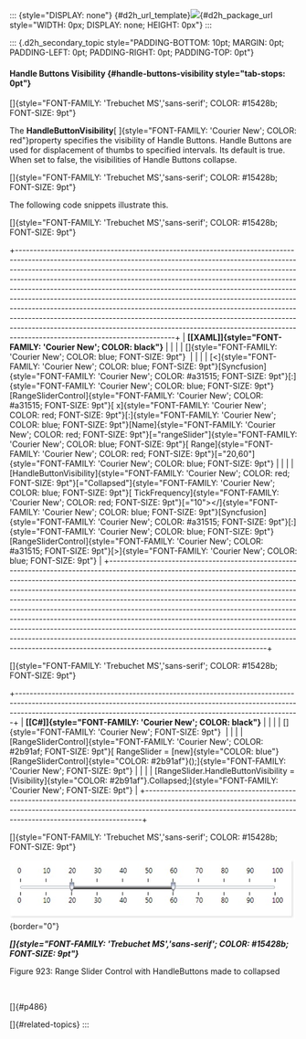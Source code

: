 ::: {style="DISPLAY: none"}
[](ms-xhelp:///?Id=d2h_url_template){#d2h_url_template}![](!package_url!){#d2h_package_url style="WIDTH: 0px; DISPLAY: none; HEIGHT: 0px"}
:::

::: {.d2h_secondary_topic style="PADDING-BOTTOM: 10pt; MARGIN: 0pt; PADDING-LEFT: 0pt; PADDING-RIGHT: 0pt; PADDING-TOP: 0pt"}
#### Handle Buttons Visibility {#handle-buttons-visibility style="tab-stops: 0pt"}

[]{style="FONT-FAMILY: 'Trebuchet MS','sans-serif'; COLOR: #15428b; FONT-SIZE: 9pt"} 

The **HandleButtonVisibility**[ ]{style="FONT-FAMILY: 'Courier New'; COLOR: red"}property specifies the visibility of Handle Buttons. Handle Buttons are used for displacement of thumbs to specified intervals. Its default is true. When set to false, the visibilities of Handle Buttons collapse.

[]{style="FONT-FAMILY: 'Trebuchet MS','sans-serif'; COLOR: #15428b; FONT-SIZE: 9pt"} 

The following code snippets illustrate this.

[]{style="FONT-FAMILY: 'Trebuchet MS','sans-serif'; COLOR: #15428b; FONT-SIZE: 9pt"} 

+-------------------------------------------------------------------------------------------------------------------------------------------------------------------------------------------------------------------------------------------------------------------------------------------------------------------------------------------------------------------------------------------------------------------------------------------------------------------------------------------------------------------------------------------------------------------------------------------------------------------------------------------------------------------------------------------------------------------------------------------------------------------------+
| **[\[XAML\]]{style="FONT-FAMILY: 'Courier New'; COLOR: black"}**                                                                                                                                                                                                                                                                                                                                                                                                                                                                                                                                                                                                                                                                                                        |
|                                                                                                                                                                                                                                                                                                                                                                                                                                                                                                                                                                                                                                                                                                                                                                         |
| []{style="FONT-FAMILY: 'Courier New'; COLOR: blue; FONT-SIZE: 9pt"}                                                                                                                                                                                                                                                                                                                                                                                                                                                                                                                                                                                                                                                                                                     |
|                                                                                                                                                                                                                                                                                                                                                                                                                                                                                                                                                                                                                                                                                                                                                                         |
| [\<]{style="FONT-FAMILY: 'Courier New'; COLOR: blue; FONT-SIZE: 9pt"}[Syncfusion]{style="FONT-FAMILY: 'Courier New'; COLOR: #a31515; FONT-SIZE: 9pt"}[:]{style="FONT-FAMILY: 'Courier New'; COLOR: blue; FONT-SIZE: 9pt"}[RangeSliderControl]{style="FONT-FAMILY: 'Courier New'; COLOR: #a31515; FONT-SIZE: 9pt"}[ x]{style="FONT-FAMILY: 'Courier New'; COLOR: red; FONT-SIZE: 9pt"}[:]{style="FONT-FAMILY: 'Courier New'; COLOR: blue; FONT-SIZE: 9pt"}[Name]{style="FONT-FAMILY: 'Courier New'; COLOR: red; FONT-SIZE: 9pt"}[=\"rangeSlider\"]{style="FONT-FAMILY: 'Courier New'; COLOR: blue; FONT-SIZE: 9pt"}[ Range]{style="FONT-FAMILY: 'Courier New'; COLOR: red; FONT-SIZE: 9pt"}[=\"20,60\"]{style="FONT-FAMILY: 'Courier New'; COLOR: blue; FONT-SIZE: 9pt"} |
|                                                                                                                                                                                                                                                                                                                                                                                                                                                                                                                                                                                                                                                                                                                                                                         |
| [HandleButtonVisibility]{style="FONT-FAMILY: 'Courier New'; COLOR: red; FONT-SIZE: 9pt"}[=\"Collapsed\"]{style="FONT-FAMILY: 'Courier New'; COLOR: blue; FONT-SIZE: 9pt"}[ TickFrequency]{style="FONT-FAMILY: 'Courier New'; COLOR: red; FONT-SIZE: 9pt"}[=\"10\"\>\</]{style="FONT-FAMILY: 'Courier New'; COLOR: blue; FONT-SIZE: 9pt"}[Syncfusion]{style="FONT-FAMILY: 'Courier New'; COLOR: #a31515; FONT-SIZE: 9pt"}[:]{style="FONT-FAMILY: 'Courier New'; COLOR: blue; FONT-SIZE: 9pt"}[RangeSliderControl]{style="FONT-FAMILY: 'Courier New'; COLOR: #a31515; FONT-SIZE: 9pt"}[\>]{style="FONT-FAMILY: 'Courier New'; COLOR: blue; FONT-SIZE: 9pt"}                                                                                                               |
+-------------------------------------------------------------------------------------------------------------------------------------------------------------------------------------------------------------------------------------------------------------------------------------------------------------------------------------------------------------------------------------------------------------------------------------------------------------------------------------------------------------------------------------------------------------------------------------------------------------------------------------------------------------------------------------------------------------------------------------------------------------------------+

[]{style="FONT-FAMILY: 'Trebuchet MS','sans-serif'; COLOR: #15428b; FONT-SIZE: 9pt"} 

+-----------------------------------------------------------------------------------------------------------------------------------------------------------------------------------------------------------------------------------------+
| **[\[C#\]]{style="FONT-FAMILY: 'Courier New'; COLOR: black"}**                                                                                                                                                                          |
|                                                                                                                                                                                                                                         |
| []{style="FONT-FAMILY: 'Courier New'; FONT-SIZE: 9pt"}                                                                                                                                                                                  |
|                                                                                                                                                                                                                                         |
| [RangeSliderControl]{style="FONT-FAMILY: 'Courier New'; COLOR: #2b91af; FONT-SIZE: 9pt"}[ RangeSlider = [new]{style="COLOR: blue"} [RangeSliderControl]{style="COLOR: #2b91af"}();]{style="FONT-FAMILY: 'Courier New'; FONT-SIZE: 9pt"} |
|                                                                                                                                                                                                                                         |
| [RangeSlider.HandleButtonVisibility = [Visibility]{style="COLOR: #2b91af"}.Collapsed;]{style="FONT-FAMILY: 'Courier New'; FONT-SIZE: 9pt"}                                                                                              |
+-----------------------------------------------------------------------------------------------------------------------------------------------------------------------------------------------------------------------------------------+

[]{style="FONT-FAMILY: 'Trebuchet MS','sans-serif'; COLOR: #15428b; FONT-SIZE: 9pt"} 

![](ImagesExt/image30_813.jpg){border="0"}

***[]{style="FONT-FAMILY: 'Trebuchet MS','sans-serif'; COLOR: #15428b; FONT-SIZE: 9pt"}*** 

Figure 923: Range Slider Control with HandleButtons made to collapsed

 

[]{#p486} 

[]{#related-topics}
:::
